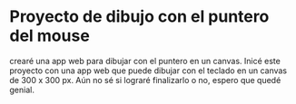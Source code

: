 # Proyecto de dibujo con el puntero del mouse
crearé una app web para dibujar con el puntero en un canvas. Inicé este proyecto con una app web que puede dibujar con el teclado en un canvas de 300 x 300 px.
Aún no sé si lograré finalizarlo o no, espero que quedé genial.

